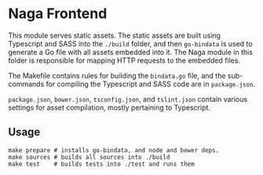 # Naga Frontend

This module serves static assets. The static assets are built using Typescript and SASS into the `./build` folder, and then `go-bindata` is used to generate a Go file with all assets embedded into it. The Naga module in this folder is responsible for mapping HTTP requests to the embedded files.

The Makefile contains rules for building the `bindata.go` file, and the sub-commands for compiling the Typescript and SASS code are in `package.json`.

`package.json`, `bower.json`, `tsconfig.json`, and `tslint.json` contain various settings for asset compilation, mostly pertaining to Typescript.

## Usage

```
make prepare # installs go-bindata, and node and bower deps.
make sources # builds all sources into ./build
make test    # builds tests into ./test and runs them
```
